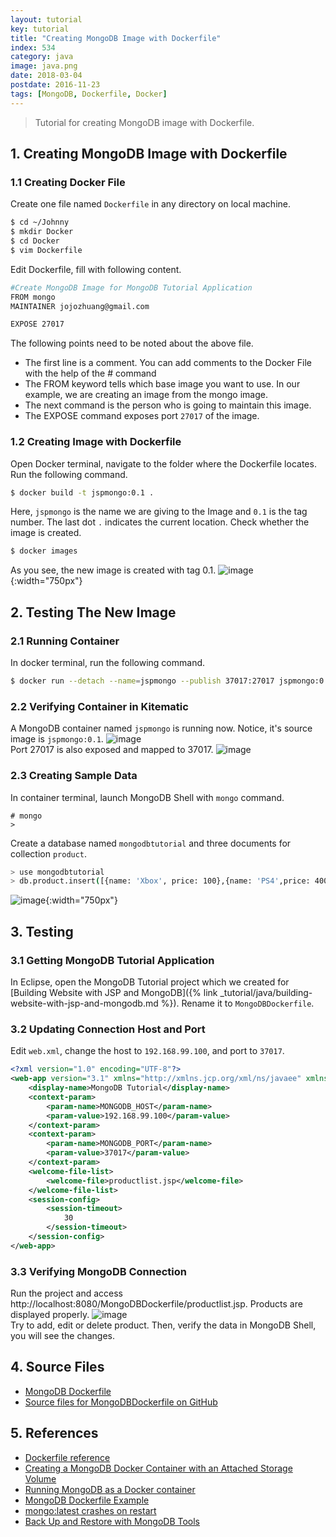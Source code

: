 ```yaml
---
layout: tutorial
key: tutorial
title: "Creating MongoDB Image with Dockerfile"
index: 534
category: java
image: java.png
date: 2018-03-04
postdate: 2016-11-23
tags: [MongoDB, Dockerfile, Docker]
---
```


> Tutorial for creating MongoDB image with Dockerfile.

## 1. Creating MongoDB Image with Dockerfile
### 1.1 Creating Docker File
Create one file named `Dockerfile` in any directory on local machine.
```sh
$ cd ~/Johnny
$ mkdir Docker
$ cd Docker
$ vim Dockerfile
```
Edit Dockerfile, fill with following content.
```sh
#Create MongoDB Image for MongoDB Tutorial Application
FROM mongo
MAINTAINER jojozhuang@gmail.com

EXPOSE 27017
```
The following points need to be noted about the above file.
* The first line is a comment. You can add comments to the Docker File with the help of the # command
* The FROM keyword tells which base image you want to use. In our example, we are creating an image from the mongo image.
* The next command is the person who is going to maintain this image.
* The EXPOSE command exposes port `27017` of the image.

### 1.2 Creating Image with Dockerfile
Open Docker terminal, navigate to the folder where the Dockerfile locates. Run the following command.
```sh
$ docker build -t jspmongo:0.1 .
```
Here, `jspmongo` is the name we are giving to the Image and `0.1` is the tag number. The last dot `.` indicates the current location. Check whether the image is created.
```sh
$ docker images
```
As you see, the new image is created with tag 0.1.
![image](/public/tutorials/534/imagecreated.png){:width="750px"}  

## 2. Testing The New Image
### 2.1 Running Container
In docker terminal, run the following command.
```sh
$ docker run --detach --name=jspmongo --publish 37017:27017 jspmongo:0.1
```
### 2.2 Verifying Container in Kitematic
A MongoDB container named `jspmongo` is running now. Notice, it's source image is `jspmongo:0.1`.
![image](/public/tutorials/534/general.png)  
Port 27017 is also exposed and mapped to 37017.
![image](/public/tutorials/534/port.png)  
### 2.3 Creating Sample Data
In container terminal, launch MongoDB Shell with `mongo` command.
```raw
# mongo
>
```
Create a database named `mongodbtutorial` and three documents for collection `product`.
```sh
> use mongodbtutorial
> db.product.insert([{name: 'Xbox', price: 100},{name: 'PS4',price: 400},{name: 'iPhone',price: 699}])
```
![image](/public/tutorials/534/createdata.png){:width="750px"}  

## 3. Testing
### 3.1 Getting MongoDB Tutorial Application
In Eclipse, open the MongoDB Tutorial project which we created for [Building Website with JSP and MongoDB]({% link _tutorial/java/building-website-with-jsp-and-mongodb.md %}). Rename it to `MongoDBDockerfile`.
### 3.2 Updating Connection Host and Port
Edit `web.xml`, change the host to `192.168.99.100`, and port to `37017`.
```xml
<?xml version="1.0" encoding="UTF-8"?>
<web-app version="3.1" xmlns="http://xmlns.jcp.org/xml/ns/javaee" xmlns:xsi="http://www.w3.org/2001/XMLSchema-instance" xsi:schemaLocation="http://xmlns.jcp.org/xml/ns/javaee http://xmlns.jcp.org/xml/ns/javaee/web-app_3_1.xsd">
    <display-name>MongoDB Tutorial</display-name>
    <context-param>
        <param-name>MONGODB_HOST</param-name>
        <param-value>192.168.99.100</param-value>
    </context-param>
    <context-param>
        <param-name>MONGODB_PORT</param-name>
        <param-value>37017</param-value>
    </context-param>
    <welcome-file-list>
        <welcome-file>productlist.jsp</welcome-file>
    </welcome-file-list>
    <session-config>
        <session-timeout>
            30
        </session-timeout>
    </session-config>
</web-app>
```
### 3.3 Verifying MongoDB Connection
Run the project and access
http://localhost:8080/MongoDBDockerfile/productlist.jsp. Products are displayed properly.
![image](/public/tutorials/534/productlist.png)  
Try to add, edit or delete product. Then, verify the data in MongoDB Shell, you will see the changes.

## 4. Source Files
* [MongoDB Dockerfile](https://github.com/jojozhuang/Tutorials/blob/master/MongoDBDockerfile/Docker/Dockerfile)
* [Source files for MongoDBDockerfile on GitHub](https://github.com/jojozhuang/Tutorials/tree/master/MongoDBDockerfile)

## 5. References
* [Dockerfile reference](https://docs.docker.com/engine/reference/builder/)
* [Creating a MongoDB Docker Container with an Attached Storage Volume](https://devops.profitbricks.com/tutorials/creating-a-mongodb-docker-container-with-an-attached-storage-volume/)
* [Running MongoDB as a Docker container](https://www.thachmai.info/2015/04/30/running-mongodb-container/)
* [MongoDB Dockerfile Example](https://github.com/docker/docker.github.io/blob/master/engine/examples/mongodb/Dockerfile)
* [mongo:latest crashes on restart](https://github.com/docker/kitematic/issues/746)
* [Back Up and Restore with MongoDB Tools](https://docs.mongodb.com/manual/tutorial/backup-and-restore-tools/)

